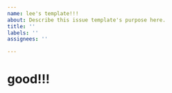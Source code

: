 ```yaml
---
name: lee's template!!!
about: Describe this issue template's purpose here.
title: ''
labels: ''
assignees: ''

---
```


# good!!!
